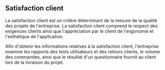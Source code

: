 ## Satisfaction client

  La satisfaction client est un critère déterminant de la mesure de la qualité des projets de l'entreprise. La satisfaction client comprend le respect des exigences clients ainsi que l'appréciation par le client de l'ergonomie et l'esthétique de l'application.

  Afin d'obtenir les informations relatives à la satisfaction client, l'entreprise examine les rapports des tests utilisateurs et des retours clients, le volume des commandes, ainsi que le résultat d'un questionnaire fournit au client lors de la livraison du projet.

